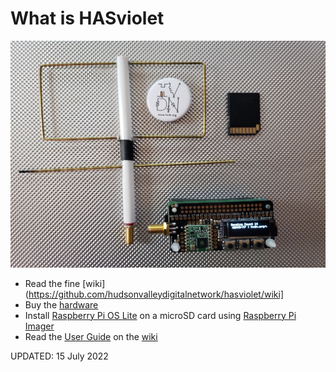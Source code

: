 # What is HASviolet

![HVDN_HASviolet_Git_Banner_1.jpg](docs/HVDN_HASviolet_Git_Banner_1.jpg)

- Read the fine [wiki](https://github.com/hudsonvalleydigitalnetwork/hasviolet/wiki] 
- Buy the [hardware](http://www.adafruit.com/wishlists/503542)
- Install [Raspberry Pi OS Lite](https://www.raspberrypi.org/software/operating-systems/) on a microSD card using [Raspberry Pi Imager](https://www.raspberrypi.org/software/)
- Read the [User Guide](https://github.com/hudsonvalleydigitalnetwork/hasviolet/wiki/User-Guide-(v0.50)) on the [wiki](https://github.com/hudsonvalleydigitalnetwork/hasviolet/wiki)

UPDATED: 15 July 2022
